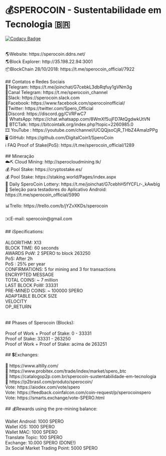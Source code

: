 # 💰SPEROCOIN - Sustentabilidade em Tecnologia 🇧🇷<br>

[![Codacy Badge](https://api.codacy.com/project/badge/Grade/4deb38ee22e9405791aed5b360506a56)](https://app.codacy.com/app/DigitalCoin1/Website_Official?utm_source=github.com&utm_medium=referral&utm_content=DigitalCoin1/Website_Official&utm_campaign=Badge_Grade_Dashboard)

<br>
🌎Website: https://sperocoin.ddns.net/<br>
🌎Block Explorer: http://35.198.22.94:3001<br>
📦BlockChain 28/10/2018: https://t.me/sperocoin_official/7922<br>
<br>
##  Contatos e Redes Sociais<br>
💬Telegram: https://t.me/joinchat/G7cebkL3dbRqfuy1gVNm3g<br>
💬Canal Telegram: https://t.me/sperocoin_channel<br>
💬Slack: https://sperocoin.slack.com<br>
💬Facebook: https://www.facebook.com/sperocoinofficial/<br>
💬Twitter: https://twitter.com/Spero_Official<br>
💬Discord: https://discord.gg/CVRFwC7<br>
💬 WhatsApp: https://chat.whatsapp.com/8WmXf5ujFD7AtQgdwkUtVN<br>
📣 BTCTalk: https://bitcointalk.org/index.php?topic=2260985.0<br>
🎞 YouTube : https://youtube.com/channel/UCQQjsoCjR_THbZ4AmalzPPg<br>
🖥 GitHub: https://github.com/DigitalCoin1/SperoCoin<br>
ℹ️ FAQ Proof of Stake(PoS): https://t.me/sperocoin_official/1289<br>
<br>
##  Mineração<br>
☁️⛏ Cloud Mining: http://sperocloudmining.tk/<br>
💰 Pool Stake: https://cryptostake.es/<br>
💰 Pool Stake: https://staking.world/Pages/index.aspx<br>
🎲 Daily SperoCoin Lottery: https://t.me/joinchat/G7cebhH5fYCFLr-_kAwblg<br>
📝 Seleção para testadores do Aplicativo Android: https://t.me/sperocoin_official/5990<br>
<br>
📊Trello: https://trello.com/b/jYZvXKDs/sperocoin<br>
<br>
✉️E-mail: sperocoin@gmail.com<br>
<br>
##  ℹ️Specifications:<br>
<br>
ALGORITHM: X13<br>
BLOCK TIME: 60 seconds<br>
AWARDS PoW: 2 SPERO to block 263250<br>
PoS: After 2h<br>
PoS : 25% per year<br>
CONFIRMATIONS: 5 for mining and 3 for transactions<br>
ENCRYPTED MESSAGE<br>
TOTAL COINS: ~ 7 million<br>
LAST BLOCK PoW: 33331<br>
PRE-MINED COINS: ~ 100000 SPERO<br>
ADAPTABLE BLOCK SIZE<br>
VELOCITY<br>
OP_RETURN<br>
<br>
<br>
##  Phases of Sperocoin (Blocks):<br>
<br>
Proof of Work + Proof of Stake: 0 - 33331<br>
Proof of Stake: 33331 - 263250<br>
Proof of Work + Proof of Stake: acima de 263251<br>
<br>
##  💲Exchanges:<br>
<br>
💎 https://www.altilly.com/<br>
💎 https://www.probitex.com/trade/index/market/spero_btc<br>
💎 https://catalogop2p.com.br/sperocoin-sustentabilidade-em-tecnologia<br>
💎 https://p2brasil.com/produto/sperocoin/<br>
Vote: https://aiodex.com/vote/spero<br>
Vote: https://feedback.coinfalcon.com/coin-request/p/sperocoinspero<br>
Vote: https://smarts.exchange/vote-SPERO.html<br>
<br>
##  💰Rewards using the pre-mining balance:<br>
<br>
Wallet Android: 1000 SPERO<br>
Wallet iOS: 1000 SPERO<br>
Wallet MAC: 1000 SPERO<br>
Translate Topic: 100 SPERO<br>
Exchange: 10.000 SPERO (DONE!)<br>
3x Social Market Trading Point: 5000 SPERO<br>
<br>
